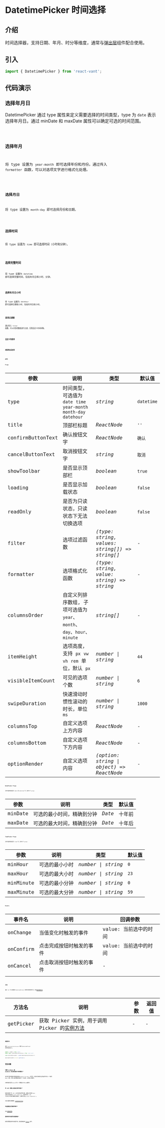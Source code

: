 # DatetimePicker 时间选择

## 介绍

时间选择器，支持日期、年月、时分等维度，通常与[弹出层](/components/popup)组件配合使用。

## 引入

```js
import { DatetimePicker } from 'react-vant';
```

## 代码演示

### 选择年月日

DatetimePicker 通过 type 属性来定义需要选择的时间类型，type 为 `date` 表示选择年月日。通过 minDate 和 maxDate 属性可以确定可选的时间范围。

<code title="选择年月日" src="./demo/date.tsx">

### 选择年月

将 type 设置为 `year-month` 即可选择年份和月份。通过传入 `formatter` 函数，可以对选项文字进行格式化处理。

<code title="选择年月" src="./demo/yearMonth.tsx" />

### 选择月日

将 type 设置为 `month-day` 即可选择月份和日期。

<code title="选择月日" src="./demo/monthDay.tsx" />

### 选择时间

将 type 设置为 `time` 即可选择时间（小时和分钟）。

<code title="选择时间" src="./demo/time.tsx" />

### 选择完整时间

将 type 设置为 `datetime` 即可选择完整时间，包括年月日和小时、分钟。

<code title="选择完整时间" src="./demo/datetime.tsx" />

### 选择年月日小时

将 type 设置为 `datehour` 即可选择日期和小时，包括年月日和小时。

<code title="选择年月日小时" src="./demo/datehour.tsx" />

### 选项过滤器

通过传入 `filter` 函数，可以对选项数组进行过滤，实现自定义时间间隔。

<code title="选项过滤器" src="./demo/filter.tsx" />

### 自定义列排序

<code title="自定义列排序" src="./demo/columnsOrder.tsx" />

### 搭配弹出层使用

<code title="搭配弹出层使用" src="./demo/popup.tsx" />

## API

### Props

| 参数 | 说明 | 类型 | 默认值 |
| --- | --- | --- | --- |
| type | 时间类型，可选值为 `date` `time` <br> `year-month` `month-day` `datehour` | _string_ | `datetime` |
| title | 顶部栏标题 | _ReactNode_ | `''` |
| confirmButtonText | 确认按钮文字 | _ReactNode_ | `确认` |
| cancelButtonText | 取消按钮文字 | _string_ | `取消` |
| showToolbar | 是否显示顶部栏 | _boolean_ | `true` |
| loading | 是否显示加载状态 | _boolean_ | `false` |
| readOnly | 是否为只读状态，只读状态下无法切换选项 | _boolean_ | `false` |
| filter | 选项过滤函数 | _(type: string, values: string[]) => string[]_ | - |
| formatter | 选项格式化函数 | _(type: string, value: string) => string_ | - |
| columnsOrder | 自定义列排序数组, 子项可选值为<br> `year`、`month`、`day`、`hour`、`minute` | _string[]_ | - |
| itemHeight | 选项高度，支持 `px` `vw` `vh` `rem` 单位，默认 `px` | _number \| string_ | `44` |
| visibleItemCount | 可见的选项个数 | _number \| string_ | `6` |
| swipeDuration | 快速滑动时惯性滚动的时长，单位`ms` | _number \| string_ | `1000` |
| columnsTop | 自定义选项上方内容 | _ReactNode_ | - |
| columnsBottom | 自定义选项下方内容 | _ReactNode_ | - |
| optionRender | 自定义选项内容 | _(option: string \| object) => ReactNode_ | - |

### DatePicker Props

当时间选择器类型为 date 或 datetime 时，支持以下 props:

| 参数    | 说明                       | 类型   | 默认值 |
| ------- | -------------------------- | ------ | ------ |
| minDate | 可选的最小时间，精确到分钟 | _Date_ | 十年前 |
| maxDate | 可选的最大时间，精确到分钟 | _Date_ | 十年后 |

### TimePicker Props

当时间选择器类型为 time 时，支持以下 props:

| 参数      | 说明           | 类型               | 默认值 |
| --------- | -------------- | ------------------ | ------ |
| minHour   | 可选的最小小时 | _number \| string_ | `0`    |
| maxHour   | 可选的最大小时 | _number \| string_ | `23`   |
| minMinute | 可选的最小分钟 | _number \| string_ | `0`    |
| maxMinute | 可选的最大分钟 | _number \| string_ | `59`   |

### Events

| 事件名    | 说明                     | 回调参数              |
| --------- | ------------------------ | --------------------- |
| onChange  | 当值变化时触发的事件     | value: 当前选中的时间 |
| onConfirm | 点击完成按钮时触发的事件 | value: 当前选中的时间 |
| onCancel  | 点击取消按钮时触发的事件 | -                     |
|           |

### 方法

通过 ref 可以获取到 DatetimePicker 实例并调用实例方法，详见[组件实例方法](/guide/advanced-usage#zu-jian-shi-li-fang-fa)。

| 方法名 | 说明 | 参数 | 返回值 |
| --- | --- | --- | --- |
| getPicker | 获取 Picker 实例，用于调用 Picker 的[实例方法](/components/picker#fang-fa) | - | - |

### 类型定义

通过 `DatetimePickerInstance` 获取 DatetimePicker 实例的类型定义。

```ts
import { useRef } from 'react';
import type { DatetimePickerInstance } from 'react-vant';

const datetimePickerRef = useRef<DatetimePickerInstance>();

datetimePickerRef.current?.getPicker();
```

## 常见问题

### 设置 minDate 或 maxDate 后出现页面卡死的情况？

请注意不要在模板中直接使用类似`minDate="new Date()"`的写法，这样会导致每次渲染组件时传入一个新的 Date 对象，而传入新的数据会触发下一次渲染，从而陷入死循环。

正确的做法是将`minDate`作为一个数据定义在`data`函数中。

### 在 iOS 系统上初始化组件失败？

如果你遇到了在 iOS 上无法渲染组件的问题，请确认在创建 Date 对象时没有使用`new Date('2020-01-01')`这样的写法，iOS 不支持以中划线分隔的日期格式，正确写法是`new Date('2020/01/01')`。

对此问题的详细解释：[stackoverflow](https://stackoverflow.com/questions/13363673/javascript-date-is-invalid-on-ios)。

### 在桌面端无法操作组件？

参见[桌面端适配](/guide/advanced-usage)。

### 是否有年份或月份选择器？

如果仅需要选择年份或者月份，建议直接使用 [Picker](/components/picker) 组件。
